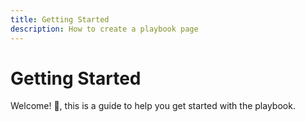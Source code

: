 ```yaml
---
title: Getting Started
description: How to create a playbook page
---
```


# Getting Started

Welcome! :wave:, this is a guide to help you get started with the playbook. 